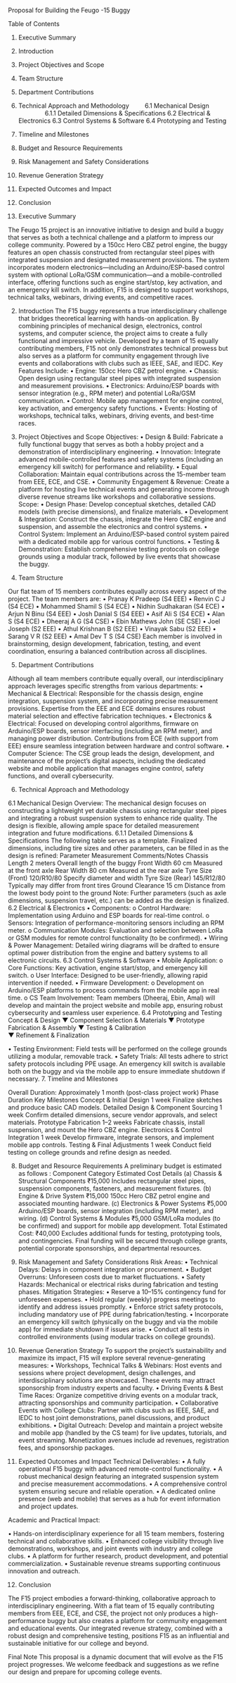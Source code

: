 






Proposal for Building the Feugo -15
 Buggy

 
Table of Contents

1.	Executive Summary
2.	Introduction
3.	Project Objectives and Scope
4.	Team Structure
5.	Department Contributions
6.	Technical Approach and Methodology   
6.1 Mechanical Design     
6.1.1 Detailed Dimensions & Specifications 
6.2 Electrical & Electronics 
6.3 Control Systems & Software
6.4 Prototyping and Testing
7.	Timeline and Milestones
8.	Budget and Resource Requirements
9.	Risk Management and Safety Considerations
10.	Revenue Generation Strategy
11.	Expected Outcomes and Impact
12.	Conclusion
 
1. Executive Summary

The Feugo 15 project is an innovative initiative to design and build a buggy that serves as both a technical challenge and a platform to impress our college community. Powered by a 150cc Hero CBZ petrol engine, the buggy features an open chassis constructed from rectangular steel pipes with integrated suspension and designated measurement provisions. The system incorporates modern electronics—including an Arduino/ESP-based control system with optional LoRa/GSM communication—and a mobile-controlled interface, offering functions such as engine start/stop, key activation, and an emergency kill switch. In addition, F15 is designed to support workshops, technical talks, webinars, driving events, and competitive races.


2. Introduction
The F15 buggy represents a true interdisciplinary challenge that bridges theoretical learning with hands-on application. By combining principles of mechanical design, electronics, control systems, and computer science, the project aims to create a fully functional and impressive vehicle. Developed by a team of 15 equally contributing members, F15 not only demonstrates technical prowess but also serves as a platform for community engagement through live events and collaborations with clubs such as IEEE, SAE, and IEDC.
Key Features Include:
•	Engine: 150cc Hero CBZ petrol engine.
•	Chassis: Open design using rectangular steel pipes with integrated suspension and measurement provisions.
•	Electronics: Arduino/ESP boards with sensor integration (e.g., RPM meter) and potential LoRa/GSM communication.
•	Control: Mobile app management for engine control, key activation, and emergency safety functions.
•	Events: Hosting of workshops, technical talks, webinars, driving events, and best-time races.
 
3. Project Objectives and Scope
Objectives:
•	Design & Build: Fabricate a fully functional buggy that serves as both a hobby project and a demonstration of interdisciplinary engineering.
•	Innovation: Integrate advanced mobile-controlled features and safety systems (including an emergency kill switch) for performance and reliability.
•	Equal Collaboration: Maintain equal contributions across the 15-member team from EEE, ECE, and CSE.
•	Community Engagement & Revenue: Create a platform for hosting live technical events and generating income through diverse revenue streams like workshops and collaborative sessions.
Scope:
•	Design Phase: Develop conceptual sketches, detailed CAD models (with precise dimensions), and finalize materials.
•	Development & Integration: Construct the chassis, integrate the Hero CBZ engine and suspension, and assemble the electronics and control systems.
•	Control System: Implement an Arduino/ESP-based control system paired with a dedicated mobile app for various control functions.
•	Testing & Demonstration: Establish comprehensive testing protocols on college grounds using a modular track, followed by live events that showcase the buggy.
 
4. Team Structure


Our flat team of 15 members contributes equally across every aspect of the project. The team members are:
•	Pranay K Pradeep (S4 EEE)
•	Renvin C J (S4 ECE)
•	Mohammed Shamil S (S4 ECE)
•	Nidhin Sudhakaran (S4 ECE)
•	Arjun N Binu (S4 EEE)
•	Josh Danial S (S4 EEE)
•	Asif Ali S (S4 ECE)
•	Alan S  (S4 ECE)
•	Dheeraj A G (S4 CSE)
•	Ebin Mathews John  (SE CSE)
•	Joel Joseph (S2 EEE)
•	Athul Krishnan B (S2 EEE)
•	Vinayak Sabu (S2 EEE)
•	Sarang V R (S2 EEE)
•	Amal Dev T S (S4 CSE)
Each member is involved in brainstorming, design development, fabrication, testing, and event coordination, ensuring a balanced contribution across all disciplines.
 
5. Department Contributions


Although all team members contribute equally overall, our interdisciplinary approach leverages specific strengths from various departments:
•	Mechanical & Electrical: Responsible for the chassis design, engine integration, suspension system, and incorporating precise measurement provisions. Expertise from the EEE and ECE domains ensures robust material selection and effective fabrication techniques.
•	Electronics & Electrical: Focused on developing control algorithms, firmware on Arduino/ESP boards, sensor interfacing (including an RPM meter), and managing power distribution. Contributions from ECE (with support from EEE) ensure seamless integration between hardware and control software.
•	Computer Science: The CSE group leads the design, development, and maintenance of the project’s digital aspects, including the dedicated website and mobile application that manages engine control, safety functions, and overall cybersecurity.
 
6. Technical Approach and Methodology

6.1 Mechanical Design
Overview: The mechanical design focuses on constructing a lightweight yet durable chassis using rectangular steel pipes and integrating a robust suspension system to enhance ride quality. The design is flexible, allowing ample space for detailed measurement integration and future modifications.
6.1.1 Detailed Dimensions & Specifications
The following table serves as a template. Finalized dimensions, including tire sizes and other parameters, can be filled in as the design is refined:
Parameter	Measurement	Comments/Notes
Chassis Length	2 meters	Overall length of the buggy
Front Width	60 cm	Measured at the front axle
Rear Width	80 cm	Measured at the rear axle
Tyre Size (Front)	120/R10/80	Specify diameter and width
Tyre Size (Rear)	145/R12/80	Typically may differ from front tires
Ground Clearance	15 cm	Distance from the lowest body point to the ground
Note: Further parameters (such as axle dimensions, suspension travel, etc.) can be added as the design is finalized.
6.2 Electrical & Electronics
•	Components:
o	Control Hardware: Implementation using Arduino and ESP boards for real-time control.
o	Sensors: Integration of performance-monitoring sensors including an RPM meter.
o	Communication Modules: Evaluation and selection between LoRa or GSM modules for remote control functionality (to be confirmed).
•	Wiring & Power Management: Detailed wiring diagrams will be drafted to ensure optimal power distribution from the engine and battery systems to all electronic circuits.
6.3 Control Systems & Software
•	Mobile Application:
o	Core Functions: Key activation, engine start/stop, and emergency kill switch.
o	User Interface: Designed to be user-friendly, allowing rapid intervention if needed.
•	Firmware Development:
o	Development on Arduino/ESP platforms to process commands from the mobile app in real time.
o	CS Team Involvement: Team members (Dheeraj, Ebin, Amal) will develop and maintain the project website and mobile app, ensuring robust cybersecurity and seamless user experience.
6.4 Prototyping and Testing
Concept & Design
                 ▼
Component Selection & Materials
                 ▼
Prototype Fabrication & Assembly 
                 ▼
Testing & Calibration      
                 ▼
Refinement & Finalization 


•	Testing Environment: Field tests will be performed on the college grounds utilizing a modular, removable track.
•	Safety Trials: All tests adhere to strict safety protocols including PPE usage. An emergency kill switch is available both on the buggy and via the mobile app to ensure immediate shutdown if necessary.
7. Timeline and Milestones

Overall Duration: Approximately 1 month (post-class project work)
Phase	Duration	Key Milestones
Concept & Initial Design	1 week	Finalize sketches and produce basic CAD models.
Detailed Design & Component Sourcing	1 week	Confirm detailed dimensions, secure vendor approvals, and select materials.
Prototype Fabrication	1–2 weeks	Fabricate chassis, install suspension, and mount the Hero CBZ engine.
Electronics & Control Integration	1 week	Develop firmware, integrate sensors, and implement mobile app controls.
Testing & Final Adjustments	1 week	Conduct field testing on college grounds and refine design as needed.

 
8. Budget and Resource Requirements
A preliminary budget is estimated as follows :
Component Category	Estimated Cost	Details
(a) Chassis & Structural Components	₹15,000	Includes rectangular steel pipes, suspension components, fasteners, and measurement fixtures.
(b) Engine & Drive System	₹15,000	150cc Hero CBZ petrol engine and associated mounting hardware.
(c) Electronics & Power Systems	₹5,000	Arduino/ESP boards, sensor integration (including RPM meter), and wiring.
(d) Control Systems & Modules	₹5,000	GSM/LoRa modules (to be confirmed) and support for mobile app development.
Total Estimated Cost:	₹40,000	Excludes additional funds for testing, prototyping tools, and contingencies.
Final funding will be secured through college grants, potential corporate sponsorships, and departmental resources.
 
9. Risk Management and Safety Considerations
Risk Areas:
•	Technical Delays: Delays in component integration or procurement.
•	Budget Overruns: Unforeseen costs due to market fluctuations.
•	Safety Hazards: Mechanical or electrical risks during fabrication and testing phases.
Mitigation Strategies:
•	Reserve a 10–15% contingency fund for unforeseen expenses.
•	Hold regular (weekly) progress meetings to identify and address issues promptly.
•	Enforce strict safety protocols, including mandatory use of PPE during fabrication/testing.
•	Incorporate an emergency kill switch (physically on the buggy and via the mobile app) for immediate shutdown if issues arise.
•	Conduct all tests in controlled environments (using modular tracks on college grounds).

10. Revenue Generation Strategy
To support the project’s sustainability and maximize its impact, F15 will explore several revenue-generating measures:
•	Workshops, Technical Talks & Webinars: Host events and sessions where project development, design challenges, and interdisciplinary solutions are showcased. These events may attract sponsorship from industry experts and faculty.
•	Driving Events & Best Time Races: Organize competitive driving events on a modular track, attracting sponsorships and community participation.
•	Collaborative Events with College Clubs: Partner with clubs such as IEEE, SAE, and IEDC to host joint demonstrations, panel discussions, and product exhibitions.
•	Digital Outreach: Develop and maintain a project website and mobile app (handled by the CS team) for live updates, tutorials, and event streaming. Monetization avenues include ad revenues, registration fees, and sponsorship packages.


 
11. Expected Outcomes and Impact
Technical Deliverables:
•	A fully operational F15 buggy with advanced remote-control functionality.
•	A robust mechanical design featuring an integrated suspension system and precise measurement accommodations.
•	A comprehensive control system ensuring secure and reliable operation.
•	A dedicated online presence (web and mobile) that serves as a hub for event information and project updates.

Academic and Practical Impact:

•	Hands-on interdisciplinary experience for all 15 team members, fostering technical and collaborative skills.
•	Enhanced college visibility through live demonstrations, workshops, and joint events with industry and college clubs.
•	A platform for further research, product development, and potential commercialization.
•	Sustainable revenue streams supporting continuous innovation and outreach.
 
12. Conclusion

The F15  project embodies a forward-thinking, collaborative approach to interdisciplinary engineering. With a flat team of 15 equally contributing members from EEE, ECE, and CSE, the project not only produces a high-performance buggy but also creates a platform for community engagement and educational events. Our integrated revenue strategy, combined with a robust design and comprehensive testing, positions F15  as an influential and sustainable initiative for our college and beyond.


Final Note
This proposal is a dynamic document that will evolve as the F15 project progresses. We welcome feedback and suggestions as we refine our design and prepare for upcoming college events.

